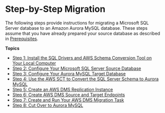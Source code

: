 # Step\-by\-Step Migration<a name="chap-sqlserver2aurora.steps"></a>

The following steps provide instructions for migrating a Microsoft SQL Server database to an Amazon Aurora MySQL database\. These steps assume that you have already prepared your source database as described in [Prerequisites](chap-sqlserver2aurora.prerequisites.md)\.

**Topics**
+ [Step 1: Install the SQL Drivers and AWS Schema Conversion Tool on Your Local Computer](chap-sqlserver2aurora.steps.installsct.md)
+ [Step 2: Configure Your Microsoft SQL Server Source Database](chap-sqlserver2aurora.steps.configuresqlserver.md)
+ [Step 3: Configure Your Aurora MySQL Target Database](chap-sqlserver2aurora.steps.configureaurora.md)
+ [Step 4: Use the AWS SCT to Convert the SQL Server Schema to Aurora MySQL](chap-sqlserver2aurora.steps.convertschema.md)
+ [Step 5: Create an AWS DMS Replication Instance](chap-sqlserver2aurora.steps.createreplicationinstance.md)
+ [Step 6: Create AWS DMS Source and Target Endpoints](chap-sqlserver2aurora.steps.createsourcetargetendpoints.md)
+ [Step 7: Create and Run Your AWS DMS Migration Task](chap-sqlserver2aurora.steps.createmigrationtask.md)
+ [Step 8: Cut Over to Aurora MySQL](chap-sqlserver2aurora.steps.cutover.md)